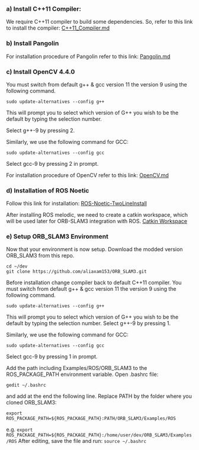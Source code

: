 ### a) Install C++11 Compiler:
We require C++11 compiler to build some dependencies. So, refer to this link to install the compiler: 
[C++11_Compiler.md](https://github.com/aliaxam153/ORB_SLAM3/blob/main/C++11_Compiler.md)
### b) Install Pangolin
For installation procedure of Pangolin refer to this link:
[Pangolin.md](https://github.com/aliaxam153/ORB_SLAM3/blob/main/Pangolin.md)
### c) Install OpenCV 4.4.0
You must switch from default g++ & gcc version 11 the version 9 using the following command.
```
sudo update-alternatives --config g++
```
This will prompt you to select which version of G++ you wish to be the default by typing the
selection number.

Select g++-9 by pressing 2.
 
Similarly, we use the following command for GCC:
```
sudo update-alternatives --config gcc
```
 
Select gcc-9 by pressing 2 in prompt.

For installation procedure of OpenCV refer to this link:
[OpenCV.md](https://github.com/aliaxam153/ORB_SLAM3/blob/main/OpenCV.md)
### d) Installation of ROS Noetic
Follow this link for installation: [ROS-Noetic-TwoLineInstall](https://wiki.ros.org/ROS/Installation/TwoLineInstall/)

After installing ROS melodic, we need to create a catkin workspace, which will be used later
for ORB-SLAM3 integration with ROS.
[Catkin Workspace](https://wiki.ros.org/ROS/Tutorials/InstallingandConfiguringROSEnvironment)

### e) Setup ORB_SLAM3 Environment
Now that your environment is now setup. Download the modded version ORB_SLAM3 from this repo.
```
cd ~/dev
git clone https://github.com/aliaxam153/ORB_SLAM3.git
```

Before installation change compiler back to default C++11 compiler.
You must switch from default g++ & gcc version 11 the version 9 using the following command.
```
sudo update-alternatives --config g++
```
This will prompt you to select which version of G++ you wish to be the default by typing the selection number. 
Select g++-9 by pressing 1.
 
Similarly, we use the following command for GCC:
```
sudo update-alternatives --config gcc
```
Select gcc-9 by pressing 1 in prompt.

Add the path including Examples/ROS/ORB_SLAM3 to the ROS_PACKAGE_PATH environment variable. Open .bashrc file:
```
gedit ~/.bashrc
```
and add at the end the following line. Replace PATH by the folder where you cloned ORB_SLAM3:
```
export ROS_PACKAGE_PATH=${ROS_PACKAGE_PATH}:PATH/ORB_SLAM3/Examples/ROS
```
e.g. ```export ROS_PACKAGE_PATH=${ROS_PACKAGE_PATH}:/home/user/dev/ORB_SLAM3/Examples/ROS```
After editing, save the file and run: ```source ~/.bashrc```
